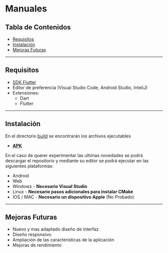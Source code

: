 # Manuales

## Tabla de Contenidos

- [Requisitos](#requisitos)
- [Instalación](#instalación)
- [Mejoras Futuras](#mejoras-futuras)

---

## Requisitos

- [SDK Flutter](https://docs.flutter.dev/get-started/install)
- Editor de preferencia (Visual Studio Code, Android Studio, InteliJ)
- Extensiones: 
	- Dart
	- Flutter

---

## Instalación

En el directorio [build](./build) se encontrarán los archivos ejecutables

- [**APK**](./build/android/release.apk) 

En el caso de querer experimentar las ultimas novedades se podrá descargar el repositorio y mediante su editor se podrá ejecutar en las siguientes plataformas:

- Android
- Web
- Windows - **Necesario Visual Studio**
- Linux - **Necesario pasos adicionales para instalar CMake**
- IOS / MAC - **Necesario un dispositivo Apple** (No Probado) 

---

## Mejoras Futuras

- Nuevo y mas adaptado diseño de interfaz
- Diseño responsivo.
- Ampliación de las características de la aplicación
- Mejoras de rendimiento